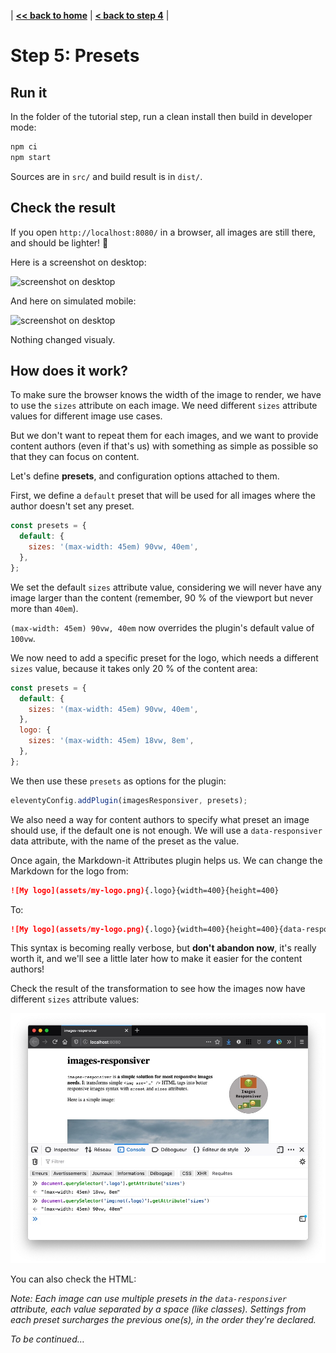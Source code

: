 | **[<< back to home](../../)** | **[< back to step 4](../04-images-dimensions/#readme)** |

# Step 5: Presets

## Run it

In the folder of the tutorial step, run a clean install then build in developer mode:

```bash
npm ci
npm start
```

Sources are in `src/` and build result is in `dist/`.

## Check the result

If you open `http://localhost:8080/` in a browser, all images are still there, and should be lighter! 💪

Here is a screenshot on desktop:

![screenshot on desktop](screenshot-desktop.png)

And here on simulated mobile:

![screenshot on desktop](screenshot-mobile.png)

Nothing changed visualy.

<!-- TODO: add comparision of images/pages weights -->

## How does it work?

To make sure the browser knows the width of the image to render, we have to use the `sizes` attribute on each image. We need different `sizes` attribute values for different image use cases.

But we don't want to repeat them for each images, and we want to provide content authors (even if that's us) with something as simple as possible so that they can focus on content.

Let's define **presets**, and configuration options attached to them.

First, we define a `default` preset that will be used for all images where the author doesn't set any preset.

```javascript
const presets = {
  default: {
    sizes: '(max-width: 45em) 90vw, 40em',
  },
};
```

We set the default `sizes` attribute value, considering we will never have any image larger than the content (remember, 90 % of the viewport but never more than `40em`).

`(max-width: 45em) 90vw, 40em` now overrides the plugin's default value of `100vw`.

We now need to add a specific preset for the logo, which needs a different `sizes` value, because it takes only 20 % of the content area:

```javascript
const presets = {
  default: {
    sizes: '(max-width: 45em) 90vw, 40em',
  },
  logo: {
    sizes: '(max-width: 45em) 18vw, 8em',
  },
};
```

We then use these `presets` as options for the plugin:

```javascript
eleventyConfig.addPlugin(imagesResponsiver, presets);
```

We also need a way for content authors to specify what preset an image should use, if the default one is not enough. We will use a `data-responsiver` data attribute, with the name of the preset as the value.

Once again, the Markdown-it Attributes plugin helps us. We can change the Markdown for the logo from:

```markdown
![My logo](assets/my-logo.png){.logo}{width=400}{height=400}
```

To:

```markdown
![My logo](assets/my-logo.png){.logo}{width=400}{height=400}{data-responsiver=logo}
```

This syntax is becoming really verbose, but **don't abandon now**, it's really worth it, and we'll see a little later how to make it easier for the content authors!

Check the result of the transformation to see how the images now have different `sizes` attribute values:

![Screenshot of the browser console with both images' `sizes` attribute values](screenshot-console.jpg)

You can also check the HTML:

<script src="https://gist-it.appspot.com/github/nhoizey/eleventy-plugin-images-responsiver/raw/master/docs/tutorial/05-preesets/dist/index.html?footer=minimal"></script>

_Note: Each image can use multiple presets in the `data-responsiver` attribute, each value separated by a space (like classes). Settings from each preset surcharges the previous one(s), in the order they're declared._

_To be continued…_
